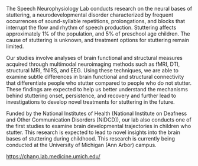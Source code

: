 The Speech Neurophysiology Lab conducts research on the neural bases of stuttering, a neurodevelopmental disorder characterized by frequent occurrences of sound-syllable repetitions, prolongations, and blocks that interrupt the flow and rhythm of speech production. Stuttering affects approximately 1% of the population, and 5% of preschool age children. The cause of stuttering is unknown, and treatment options for stuttering remain limited.

Our studies involve analyses of brain functional and structural measures acquired through multimodal neuroimaging methods such as fMRI, DTI, structural MRI, fNIRS, and EEG. Using these techniques, we are able to examine subtle differences in brain functional and structural connectivity that differentiate people who stutter compared to people who do not stutter. These findings are expected to help us better understand the mechanisms behind stuttering onset, persistence, and recovery and further lead to investigations to develop novel treatments for stuttering in the future.

Funded by the National Institutes of Health (National Institute on Deafness and Other Communication Disorders [NIDCD]), our lab also conducts one of the first studies to examine brain developmental trajectories in children who stutter. This research is expected to lead to novel insights into the brain bases of stuttering during childhood. This research is currently being conducted at the University of Michigan (Ann Arbor) campus.

https://chang.lab.medicine.umich.edu/
<!---
ChangStutterLab/ChangStutterLab is a ✨ special ✨ repository because its `README.md` (this file) appears on your GitHub profile.
You can click the Preview link to take a look at your changes.
--->
